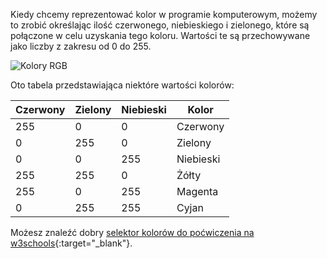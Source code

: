 Kiedy chcemy reprezentować kolor w programie komputerowym, możemy to zrobić określając ilość czerwonego, niebieskiego i zielonego, które są połączone w celu uzyskania tego koloru. Wartości te są przechowywane jako liczby z zakresu od 0 do 255.

![Kolory RGB](images/RGB.gif)

Oto tabela przedstawiająca niektóre wartości kolorów:

| Czerwony | Zielony | Niebieski | Kolor     |
| -------- | ------- | --------- | --------- |
| 255      | 0       | 0         | Czerwony  |
| 0        | 255     | 0         | Zielony   |
| 0        | 0       | 255       | Niebieski |
| 255      | 255     | 0         | Żółty     |
| 255      | 0       | 255       | Magenta   |
| 0        | 255     | 255       | Cyjan     |

Możesz znaleźć dobry [selektor kolorów do poćwiczenia na w3schools](https://www.w3schools.com/colors/colors_rgb.asp){:target="_blank"}.
